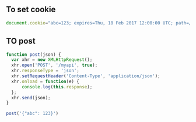 ## To set cookie

```javascript
document.cookie="abc=123; expires=Thu, 18 Feb 2017 12:00:00 UTC; path=/";"
```

## TO post

```javascript
function post(json) {
  var xhr = new XMLHttpRequest();
  xhr.open('POST', '/myapi', true);
  xhr.responseType = 'json';
  xhr.setRequestHeader('Content-Type', 'application/json');
  xhr.onload = function(e) {
      console.log(this.response);
  };
  xhr.send(json);
}

post('{"abc": 123}')
```
